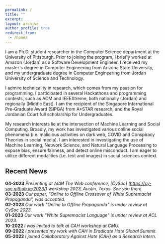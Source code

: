 ```yaml
---
permalink: /
title: ""
excerpt: 
layout: archive
author_profile: true
redirect_from:
  - /home/
---
```


I am a Ph.D. student researcher in the Computer Science department at the University of Pittsburgh. Prior to joining the program, I briefly worked at Amazon (Jordan) as a Software Development Engineer. I received my master's degree in Computer Engineering from Arizona State University, and my undergraduate degree in Computer Engineering from Jordan University of Science and Technology.

I admire technicality in research, which comes from my passion for programming. I participated in several Hackathons and programming contests, such as ACM and IEEEXtreme, both nationally (Jordan) and regionally (Middle East). I am the recipient of the Singapore International Pre-Graduate Award (SIPGA) from A*STAR research, and the Royal Jordanian Court full scholarship for Undergraduates.

My research interests lie at the intersection of Machine Learning and Social Computing. Broadly, my work has investigated various online social phenomena (i.e. malicious activities on dark web, COVID and Conspiracy Theories in social media). I am interested in investigating the use of Machine Learning, Network Science, and Natural Language Processing to expose bias, ensure fairness, and detect online misconduct. I am eager to utilize different modalities (i.e. text and images) in social sciences context.


## Recent News
**04-2023** *Presenting at ACM The Web conference, [CySoc] (https://cy-soc.github.io/2023/) workshop 2023, Austin, Texas. See you there.* \
**03-2023** *Our paper, "Online to Offline Crossover of White Supremacist Propaganda", was accepted.*\
**02-2023** *Our work "Online to Offline Propaganda" is under review at CySoc 2023.*\
**01-2023** *Our work "White Supremacist Language" is under review at ACL 2023.*\
**10-2022** *I was invited to talk at CAH workshop at CMU.*\
**09-2022** *I presented my work with CAH in Eradicate Hate Global Summit.*\
**05-2022** *I joined Collaboratory Against Hate (CAH) as a Research Intern.*
